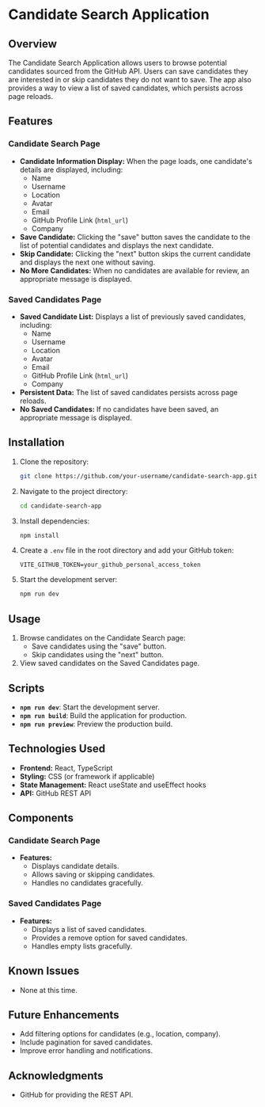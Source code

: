 
# Candidate Search Application

## Overview
The Candidate Search Application allows users to browse potential candidates sourced from the GitHub API. Users can save candidates they are interested in or skip candidates they do not want to save. The app also provides a way to view a list of saved candidates, which persists across page reloads.

## Features

### Candidate Search Page
- **Candidate Information Display:** When the page loads, one candidate's details are displayed, including:
  - Name
  - Username
  - Location
  - Avatar
  - Email
  - GitHub Profile Link (`html_url`)
  - Company
- **Save Candidate:** Clicking the "save" button saves the candidate to the list of potential candidates and displays the next candidate.
- **Skip Candidate:** Clicking the "next" button skips the current candidate and displays the next one without saving.
- **No More Candidates:** When no candidates are available for review, an appropriate message is displayed.

### Saved Candidates Page
- **Saved Candidate List:** Displays a list of previously saved candidates, including:
  - Name
  - Username
  - Location
  - Avatar
  - Email
  - GitHub Profile Link (`html_url`)
  - Company
- **Persistent Data:** The list of saved candidates persists across page reloads.
- **No Saved Candidates:** If no candidates have been saved, an appropriate message is displayed.

## Installation

1. Clone the repository:
   ```bash
   git clone https://github.com/your-username/candidate-search-app.git
   ```

2. Navigate to the project directory:
   ```bash
   cd candidate-search-app
   ```

3. Install dependencies:
   ```bash
   npm install
   ```

4. Create a `.env` file in the root directory and add your GitHub token:
   ```env
   VITE_GITHUB_TOKEN=your_github_personal_access_token
   ```

5. Start the development server:
   ```bash
   npm run dev
   ```

## Usage

1. Browse candidates on the Candidate Search page:
   - Save candidates using the "save" button.
   - Skip candidates using the "next" button.
1. View saved candidates on the Saved Candidates page.

## Scripts

- **`npm run dev`**: Start the development server.
- **`npm run build`**: Build the application for production.
- **`npm run preview`**: Preview the production build.

## Technologies Used

- **Frontend:** React, TypeScript
- **Styling:** CSS (or framework if applicable)
- **State Management:** React useState and useEffect hooks
- **API:** GitHub REST API

## Components

### Candidate Search Page
- **Features:**
  - Displays candidate details.
  - Allows saving or skipping candidates.
  - Handles no candidates gracefully.

### Saved Candidates Page
- **Features:**
  - Displays a list of saved candidates.
  - Provides a remove option for saved candidates.
  - Handles empty lists gracefully.

## Known Issues

- None at this time.

## Future Enhancements

- Add filtering options for candidates (e.g., location, company).
- Include pagination for saved candidates.
- Improve error handling and notifications.

## Acknowledgments

- GitHub for providing the REST API.
